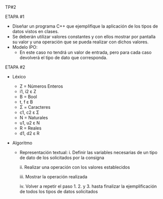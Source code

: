 TP#2

ETAPA #1

- Diseñar un programa C++ que ejemplifique la aplicación de los tipos de datos vistos en clases.
- Se deberán utilizar valores constantes y con ellos mostrar por pantalla su valor y una operación que se pueda realizar con dichos valores.
- Modelo IPO:
  - En este caso no tendrá un valor de entrada, pero para cada caso devolverá el tipo de dato que corresponda.

ETAPA #2

- Léxico
  * Z = Números Enteros
  * i1, i2 ε Z
  * B = Bool
  * t, f ε B
  * Σ = Caracteres
  * c1, c2 ε Σ
  * N = Naturales
  * u1, u2 ε N
  * R = Reales
  * d1, d2 ε R

- Algoritmo
  * Representación textual:
    i. Definir las variables necesarias de un tipo de dato de los solicitados por la consigna
    
    ii. Realizar una operación con los valores establecidos
    
    iii. Mostrar la operación realizada
    
    iv. Volver a repetir el paso 1. 2. y 3. hasta finalizar la ejemplificación de todos los tipos de datos solicitados

